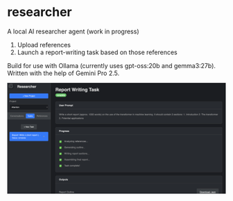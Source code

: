 # researcher
A local AI researcher agent
(work in progress)

1. Upload references
2. Launch a report-writing task based on those references

Build for use with Ollama (currently uses gpt-oss:20b and gemma3:27b). Written with the help of Gemini Pro 2.5.

![researcher screenshot](static/screenshot.png)